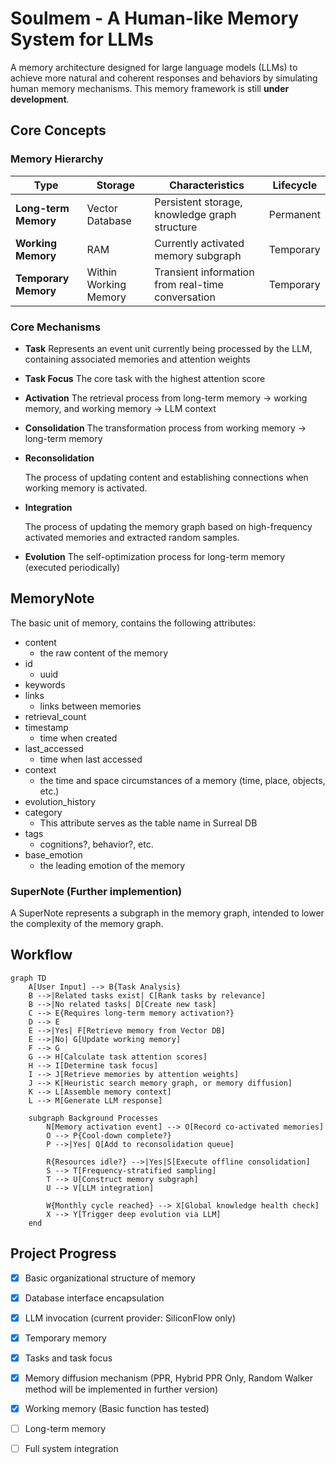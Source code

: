 # Soulmem - A Human-like Memory System for LLMs

A memory architecture designed for large language models (LLMs) to achieve more natural and coherent responses and behaviors by simulating human memory mechanisms. This memory framework is still **under development**.

## Core Concepts

### Memory Hierarchy
| Type                 | Storage               | Characteristics                                   | Lifecycle |
| -------------------- | --------------------- | ------------------------------------------------- | --------- |
| **Long-term Memory** | Vector Database       | Persistent storage, knowledge graph structure     | Permanent |
| **Working Memory**   | RAM                   | Currently activated memory subgraph               | Temporary |
| **Temporary Memory** | Within Working Memory | Transient information from real-time conversation | Temporary |

### Core Mechanisms
- **Task** 
  Represents an event unit currently being processed by the LLM, containing associated memories and attention weights
  
- **Task Focus** 
  The core task with the highest attention score
  
- **Activation** 
  The retrieval process from long-term memory → working memory, and working memory → LLM context
  
- **Consolidation** 
  The transformation process from working memory → long-term memory
  
- **Reconsolidation**

  The process of updating content and establishing connections when working memory is activated.

- **Integration**

  The process of updating the memory graph based on high-frequency activated memories and extracted random samples.

- **Evolution** 
  The self-optimization process for long-term memory (executed periodically)

## MemoryNote

The basic unit of memory, contains the following attributes:

- content
  - the raw content of the memory
- id
  - uuid
- keywords
- links
  - links between memories
- retrieval_count
- timestamp
  - time when created
- last_accessed
  - time when last accessed
- context
  - the time and space circumstances of a memory (time, place, objects, etc.)
- evolution_history
- category
  - This attribute serves as the table name in Surreal DB
- tags
  - cognitions?, behavior?, etc.
- base_emotion
  - the leading emotion of the memory

### SuperNote (Further implemention)

A SuperNote represents a subgraph in the memory graph, intended to lower the complexity of the memory graph.

## Workflow

```mermaid
graph TD
    A[User Input] --> B{Task Analysis}
    B -->|Related tasks exist| C[Rank tasks by relevance]
    B -->|No related tasks| D[Create new task]
    C --> E{Requires long-term memory activation?}
    D --> E
    E -->|Yes| F[Retrieve memory from Vector DB]
    E -->|No| G[Update working memory]
    F --> G
    G --> H[Calculate task attention scores]
    H --> I[Determine task focus]
    I --> J[Retrieve memories by attention weights]
    J --> K[Heuristic search memory graph, or memory diffusion]
    K --> L[Assemble memory context]
    L --> M[Generate LLM response]
    
    subgraph Background Processes
        N[Memory activation event] --> O[Record co-activated memories]
        O --> P{Cool-down complete?}
        P -->|Yes| Q[Add to reconsolidation queue]
        
        R{Resources idle?} -->|Yes|S[Execute offline consolidation]
        S --> T[Frequency-stratified sampling]
        T --> U[Construct memory subgraph]
        U --> V[LLM integration]
        
        W{Monthly cycle reached} --> X[Global knowledge health check]
        X --> Y[Trigger deep evolution via LLM]
    end

```

## Project Progress

- [x] Basic organizational structure of memory

- [x] Database interface encapsulation

- [x] LLM invocation (current provider: SiliconFlow only)

- [x] Temporary memory

- [x] Tasks and task focus

- [x] Memory diffusion mechanism (PPR, Hybrid PPR Only, Random Walker method will be implemented in further version)

- [x] Working memory (Basic function has tested)

- [ ] Long-term memory

- [ ] Full system integration